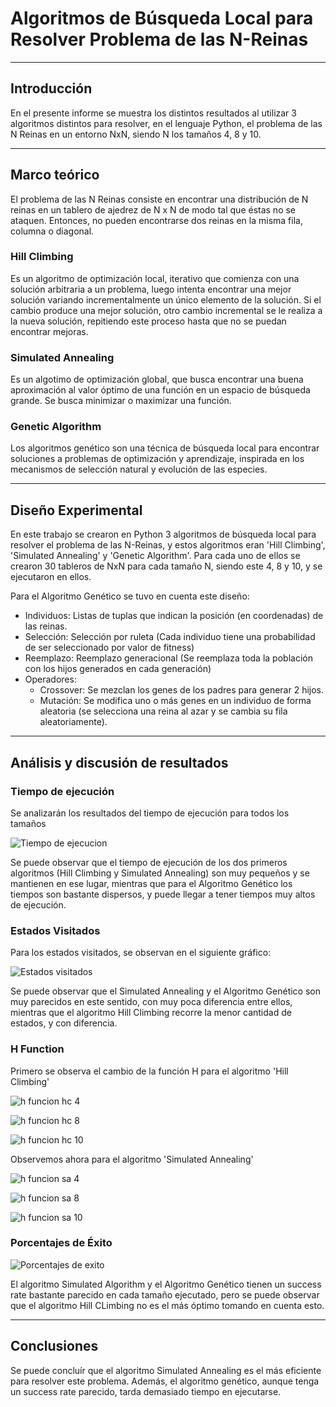 # Algoritmos de Búsqueda Local para Resolver Problema de las N-Reinas

---


## Introducción

En el presente informe se muestra los distintos resultados al utilizar 3 algoritmos distintos para
resolver, en el lenguaje Python, el problema de las N Reinas en un entorno NxN, siendo N los tamaños 4, 8 y 10.

---
## Marco teórico

El problema de las N Reinas consiste en encontrar una distribución de N reinas en un tablero de ajedrez
de N x N de modo tal que éstas no se ataquen. Entonces, no pueden encontrarse dos reinas en la misma fila,
columna o diagonal.

### Hill Climbing

Es un algoritmo de optimización local, iterativo que comienza con una solución arbitraria a un problema, 
luego intenta encontrar una mejor solución variando incrementalmente un único elemento de la solución.
Si el cambio produce una mejor solución, otro cambio incremental se le realiza a la nueva solución,
repitiendo este proceso hasta que no se puedan encontrar mejoras.

### Simulated Annealing

Es un algotimo de optimización global, que busca encontrar una buena aproximación al valor óptimo
de una función en un espacio de búsqueda grande. Se busca minimizar o maximizar una función.

### Genetic Algorithm 

Los algoritmos genético son una técnica de búsqueda local para encontrar soluciones a problemas de 
optimización y aprendizaje, inspirada en los mecanismos de selección natural y evolución de las especies.

---
## Diseño Experimental

En este trabajo se crearon en Python 3 algoritmos de búsqueda local para resolver el problema de las N-Reinas, y estos 
algoritmos eran 'Hill Climbing', 'Simulated Annealing' y 'Genetic Algorithm'. Para cada uno de ellos se crearon
30 tableros de NxN para cada tamaño N, siendo este 4, 8 y 10, y se ejecutaron en ellos. 

Para el Algoritmo Genético se tuvo en cuenta este diseño:
* Individuos: Listas de tuplas que indican la posición (en coordenadas) de las reinas.
* Selección: Selección por ruleta (Cada individuo tiene una probabilidad de ser seleccionado por valor de fitness)
* Reemplazo: Reemplazo generacional (Se reemplaza toda la población con los hijos generados en cada generación)
* Operadores: 
  * Crossover: Se mezclan los genes de los padres para generar 2 hijos.
  * Mutación: Se modifica uno o más genes en un individuo de forma aleatoria (se selecciona una reina al azar y se cambia su fila aleatoriamente).

---

## Análisis y discusión de resultados

### Tiempo de ejecución
Se analizarán los resultados del tiempo de ejecución para todos los tamaños

![Tiempo de ejecucion](./images/time_comparison_all_sizes.png)

Se puede observar que el tiempo de ejecución de los dos primeros algoritmos (Hill Climbing y Simulated Annealing) son muy
pequeños y se mantienen en ese lugar, mientras que para el Algoritmo Genético los tiempos son bastante dispersos, y puede
llegar a tener tiempos muy altos de ejecución.

### Estados Visitados

Para los estados visitados, se observan en el siguiente gráfico:

![Estados visitados](./images/steps_comparison_all_sizes.png)

Se puede observar que el Simulated Annealing y el Algoritmo Genético son muy parecidos en este sentido, con muy poca 
diferencia entre ellos, mientras que el algoritmo Hill Climbing recorre la menor cantidad de estados, y con diferencia.

### H Function

Primero se observa el cambio de la función H para el algoritmo 'Hill Climbing'

![h funcion hc 4](./images/hill_climbing_h_function_4.png)

![h funcion hc 8](./images/hill_climbing_h_function_8.png)

![h funcion hc 10](./images/hill_climbing_h_function_10.png)

Observemos ahora para el algoritmo 'Simulated Annealing'

![h funcion sa 4](./images/simulated_annealing_h_function_4.png)

![h funcion sa 8](./images/simulated_annealing_h_function_8.png)

![h funcion sa 10](./images/simulated_annealing_h_function_10.png)


### Porcentajes de Éxito

![Porcentajes de exito](./images/porcentajes.png)

El algoritmo Simulated Algorithm y el Algoritmo Genético tienen un success rate bastante parecido en cada tamaño ejecutado, 
pero se puede observar que el algoritmo Hill CLimbing no es el más óptimo tomando en cuenta esto.

---
## Conclusiones

Se puede concluír que el algoritmo Simulated Annealing es el más eficiente para resolver este problema. Además, el 
algoritmo genético, aunque tenga un success rate parecido, tarda demasiado tiempo en ejecutarse. 
